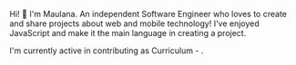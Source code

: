 Hi! 👋 I'm Maulana.
An independent Software Engineer who loves to create and share projects about web and mobile technology! I've enjoyed JavaScript and make it the main language in creating a project.

I'm currently active in contributing as Curriculum - .
